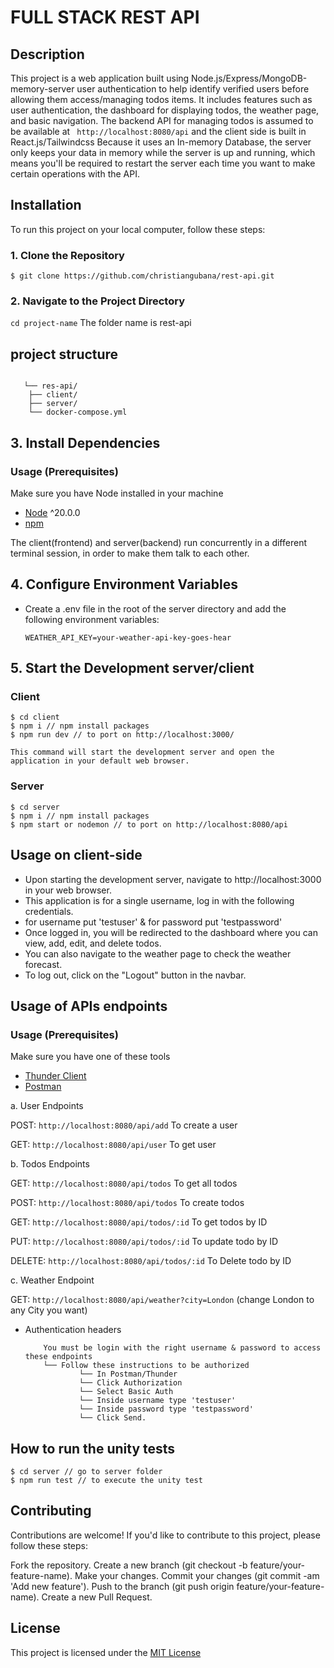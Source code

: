 # FULL STACK REST API

## Description
This project is a web application built using Node.js/Express/MongoDB-memory-server user authentication to help identify verified users before allowing them access/managing todos items. It includes features such as user authentication, the dashboard for displaying todos, the weather page, and basic navigation. The backend API for managing todos is assumed to be available at ``` http://localhost:8080/api``` and the client side is built in React.js/Tailwindcss
Because it uses an In-memory Database, the server only keeps your data in memory while the server is up and running, which means
you'll be required to restart the server each time you want to make certain operations with the API.


## Installation

To run this project on your local computer, follow these steps:

### 1. Clone the Repository

```terminal
$ git clone https://github.com/christiangubana/rest-api.git
```

### 2. Navigate to the Project Directory

```cd project-name``` 
The folder name is rest-api


## project structure

```terminal
   
   └── res-api/       
    ├── client/
    ├── server/
    └── docker-compose.yml
```

## 3. Install Dependencies

### Usage (Prerequisites)

Make sure you have Node installed in your machine

- [Node](https://nodejs.org/en/download/current) ^20.0.0
- [npm](https://nodejs.org/en/download/package-manager/)

The client(frontend) and server(backend) run concurrently in a different terminal session, in order to make them talk to each other.


## 4. Configure Environment Variables

* Create a .env file in the root of the server directory and add the following environment variables:

   ```WEATHER_API_KEY=your-weather-api-key-goes-hear```

## 5. Start the Development server/client

### Client
```terminal
$ cd client 
$ npm i // npm install packages
$ npm run dev // to port on http://localhost:3000/

This command will start the development server and open the application in your default web browser.

```
### Server
```terminal
$ cd server 
$ npm i // npm install packages
$ npm start or nodemon // to port on http://localhost:8080/api
```

## Usage on client-side

- Upon starting the development server, navigate to http://localhost:3000 in your web browser.
- This application is for a single username, log in with the following credentials.
- for username put 'testuser' & for password put 'testpassword'
- Once logged in, you will be redirected to the dashboard where you can view, add, edit, and delete todos.
- You can also navigate to the weather page to check the weather forecast.
- To log out, click on the "Logout" button in the navbar.

## Usage of APIs endpoints

### Usage (Prerequisites)

Make sure you have one of these tools

- [Thunder Client](https://www.thunderclient.com/)
- [Postman](https://www.postman.com/ )
   
a. User Endpoints

 POST: ```http://localhost:8080/api/add``` To create a user

 GET: ```http://localhost:8080/api/user``` To get user

b. Todos Endpoints

 GET: ```http://localhost:8080/api/todos```  To get all todos

 POST: ```http://localhost:8080/api/todos``` To create todos

 GET: ```http://localhost:8080/api/todos/:id``` To get todos by ID

 PUT: ```http://localhost:8080/api/todos/:id``` To update todo by ID

 DELETE: ```http://localhost:8080/api/todos/:id``` To Delete todo by ID

c. Weather Endpoint

GET: ```http://localhost:8080/api/weather?city=London``` (change London to any City you want)

* Authentication headers

          You must be login with the right username & password to access these endpoints
          └── Follow these instructions to be authorized
                  └── In Postman/Thunder
                  └── Click Authorization
                  └── Select Basic Auth
                  └── Inside username type 'testuser'     
                  └── Inside password type 'testpassword'
                  └── Click Send.
                       

## How to run the unity tests
```terminal
$ cd server // go to server folder
$ npm run test // to execute the unity test
```


## Contributing

Contributions are welcome! If you'd like to contribute to this project, please follow these steps:

Fork the repository.
Create a new branch (git checkout -b feature/your-feature-name).
Make your changes.
Commit your changes (git commit -am 'Add new feature').
Push to the branch (git push origin feature/your-feature-name).
Create a new Pull Request.


## License

This project is licensed under the [ MIT License](https://github.com/christiangubana/rest-api.git)
